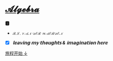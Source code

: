 # [**𝓐𝓵𝓰𝓮𝓫𝓻𝓪**]()

**🅸**

- <small>ℬ.ℒ. 𝒱𝒜𝒩 𝒟ℰℛ 𝒲𝒜ℰℛ𝒟ℰ𝒩</small>



- [x]  ***𝕝𝕖𝕒𝕧𝕚𝕟𝕘 𝕞𝕪 𝕥𝕙𝕠𝕦𝕘𝕙𝕥𝕤 & 𝕚𝕞𝕒𝕘𝕚𝕟𝕒𝕥𝕚𝕠𝕟 𝕙𝕖𝕣𝕖***

[旅程开始 ↓](#说明)

